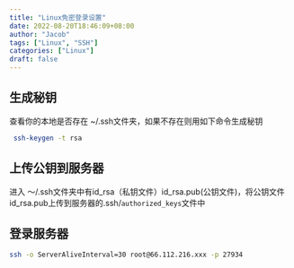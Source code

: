 ```yaml
---
title: "Linux免密登录设置"
date: 2022-08-20T18:46:09+08:00
author: "Jacob"
tags: ["Linux", "SSH"]
categories: ["Linux"]
draft: false
---
```


## 生成秘钥
查看你的本地是否存在 ~/.ssh文件夹，如果不存在则用如下命令生成秘钥

```bash
 ssh-keygen -t rsa
```

## 上传公钥到服务器

进入 ～/.ssh文件夹中有id_rsa（私钥文件）id_rsa.pub(公钥文件)，将公钥文件id_rsa.pub上传到服务器的.ssh/`authorized_keys`文件中

## 登录服务器

```bash
ssh -o ServerAliveInterval=30 root@66.112.216.xxx -p 27934
```

